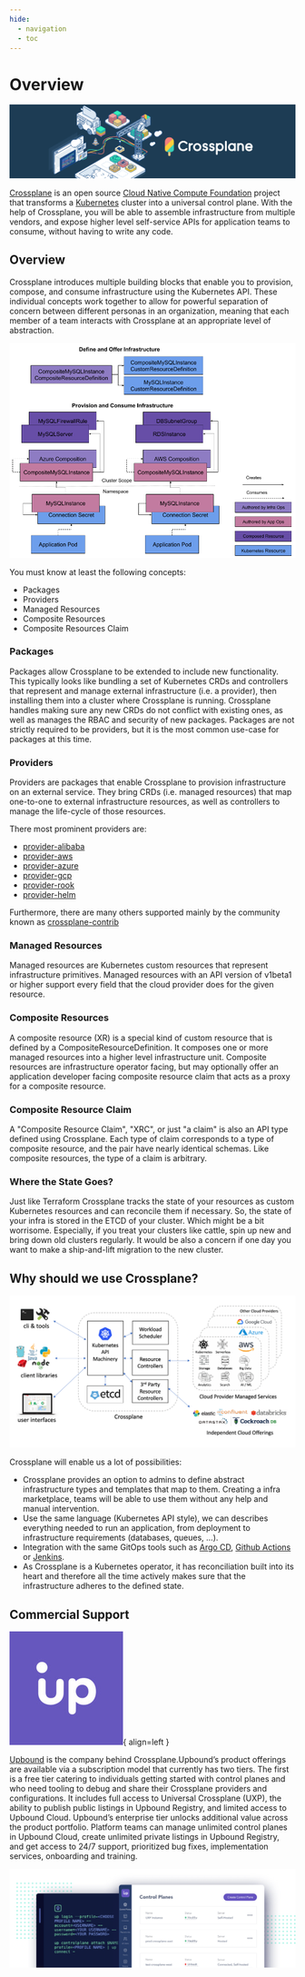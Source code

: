 ```yaml
---
hide:
  - navigation
  - toc
---
```

# Overview

![Crossplane](assets/images/crossplane-banner.png)

[Crossplane](https://crossplane.io/) is an open source [Cloud Native Compute Foundation](https://www.cncf.io/) project that transforms a [Kubernetes](https://kubernetes.io/) cluster into a universal control plane. With the help of Crossplane, you will be able to assemble infrastructure from multiple vendors, and expose higher level self-service APIs for application teams to consume, without having to write any code.

## Overview

Crossplane introduces multiple building blocks that enable you to provision, compose, and consume infrastructure using the Kubernetes API. These individual concepts work together to allow for powerful separation of concern between different personas in an organization, meaning that each member of a team interacts with Crossplane at an appropriate level of abstraction.

![Crossplane](assets/images/crossplane-composition-concepts.png)

You must know at least the following concepts:

- Packages
- Providers
- Managed Resources
- Composite Resources
- Composite Resources Claim

### Packages

Packages allow Crossplane to be extended to include new functionality. This typically looks like bundling a set of Kubernetes CRDs and controllers that represent and manage external infrastructure (i.e. a provider), then installing them into a cluster where Crossplane is running. Crossplane handles making sure any new CRDs do not conflict with existing ones, as well as manages the RBAC and security of new packages. Packages are not strictly required to be providers, but it is the most common use-case for packages at this time.

### Providers

Providers are packages that enable Crossplane to provision infrastructure on an external service. They bring CRDs (i.e. managed resources) that map one-to-one to external infrastructure resources, as well as controllers to manage the life-cycle of those resources.

There most prominent providers are:

- [provider-alibaba](https://github.com/crossplane/provider-alibaba)
- [provider-aws](https://github.com/crossplane/provider-aws)
- [provider-azure](https://github.com/crossplane/provider-azure)
- [provider-gcp](https://github.com/crossplane/provider-gcp)
- [provider-rook](https://github.com/crossplane/provider-rook)
- [provider-helm](https://github.com/crossplane/provider-helm)

Furthermore, there are many others supported mainly by the community known as [crossplane-contrib](https://github.com/crossplane-contrib)

### Managed Resources

Managed resources are Kubernetes custom resources that represent infrastructure primitives. Managed resources with an API version of v1beta1 or higher support every field that the cloud provider does for the given resource.

### Composite Resources

A composite resource (XR) is a special kind of custom resource that is defined by a CompositeResourceDefinition. It composes one or more managed resources into a higher level infrastructure unit. Composite resources are infrastructure operator facing, but may optionally offer an application developer facing composite resource claim that acts as a proxy for a composite resource.

### Composite Resource Claim

A "Composite Resource Claim", "XRC", or just "a claim" is also an API type defined using Crossplane. Each type of claim corresponds to a type of composite resource, and the pair have nearly identical schemas. Like composite resources, the type of a claim is arbitrary.

### Where the State Goes?

Just like Terraform Crossplane tracks the state of your resources as custom Kubernetes resources and can reconcile them if necessary. So, the state of your infra is stored in the ETCD of your cluster. Which might be a bit worrisome. Especially, if you treat your clusters like cattle, spin up new and bring down old clusters regularly. It would be also a concern if one day you want to make a ship-and-lift migration to the new cluster.


## Why should we use Crossplane?

![Crossplane Architecture](assets/images/crossplane-architecture.png)

Crossplane will enable us a lot of possibilities:

- Crossplane provides an option to admins to define abstract infrastructure types and templates that map to them. Creating a infra marketplace, teams will be able to use them without any help and manual intervention.
- Use the same language (Kubernetes API style), we can describes everything needed to run an application, from deployment to infrastructure requirements (databases, queues, …).
- Integration with the same GitOps tools such as [Argo CD](https://argo-cd.readthedocs.io/en/stable/), [Github Actions](https://docs.github.com/es/actions) or [Jenkins](https://www.jenkins.io/).
- As Crossplane is a Kubernetes operator, it has reconciliation built into its heart and therefore all the time actively makes sure that the infrastructure adheres to the defined state.

## Commercial Support

![Upbound](assets/images/upbound.jpg){ align=left }

[Upbound](https://www.upbound.io/) is the company behind Crossplane.Upbound’s product offerings are available via a subscription model that currently has two tiers. The first is a free tier catering to individuals getting started with control planes and who need tooling to debug and share their Crossplane providers and configurations. It includes full access to Universal Crossplane (UXP), the ability to publish public listings in Upbound Registry, and limited access to Upbound Cloud. Upbound’s enterprise tier unlocks additional value across the product portfolio. Platform teams can manage unlimited control planes in Upbound Cloud, create unlimited private listings in Upbound Registry, and get access to 24/7 support, prioritized bug fixes, implementation services, onboarding and training.

![Upbound](assets/images/upbound-product.png)